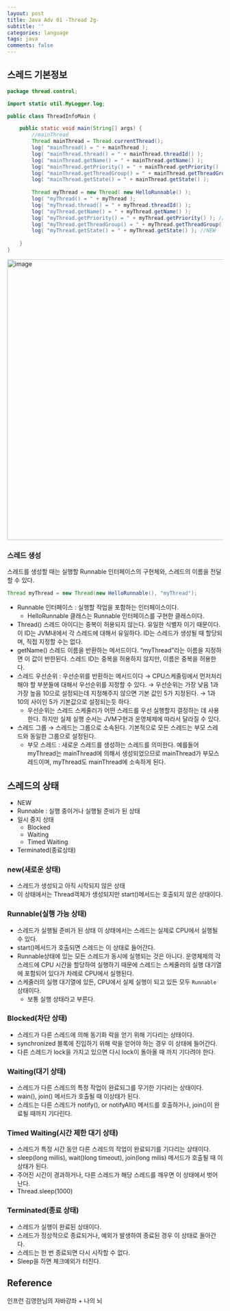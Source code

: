 ```yaml
---
layout: post
title: Java Adv 01 -Thread 2g-
subtitle: ''
categories: language
tags: java
comments: false
---
```


## 스레드 기본정보

```java
package thread.control;

import static util.MyLogger.log;

public class ThreadInfoMain {

    public static void main(String[] args) {
        //mainThread
        Thread mainThread = Thread.currentThread();
        log( "mainThread() = " + mainThread );
        log( "mainThread.thread() = " + mainThread.threadId() );
        log( "mainThread.getName() = " + mainThread.getName() );
        log( "mainThread.getPriority() = " + mainThread.getPriority() );
        log( "mainThread.getThreadGroup() = " + mainThread.getThreadGroup() );
        log( "mainThread.getState() = " + mainThread.getState() );
        
        Thread myThread = new Thread( new HelloRunnable() );
        log( "myThread() = " + myThread );
        log( "myThread.thread() = " + myThread.threadId() );
        log( "myThread.getName() = " + myThread.getName() );
        log( "myThread.getPriority() = " + myThread.getPriority() ); //기본값이 5
        log( "myThread.getThreadGroup() = " + myThread.getThreadGroup() );
        log( "myThread.getState() = " + myThread.getState() ); //NEW
		
    }
}

```

<img width="653" alt="image" src="https://github.com/user-attachments/assets/d8b4693f-1b4f-4945-aeaf-81665977d2ce">

### 스레드 생성

스레드를 생성할 때는 실행할 Runnable 인터페이스의 구현체와, 스레드의 이름을 전달할 수 있다.

```java
Thread myThread = new Thread(new HelloRunnable(), "myThread");
```

- Runnable 인터페이스 : 실행할 작업을 포함하는 인터페이스이다.
    - HelloRunnable 클래스는 Runnable 인터페이스를 구현한 클래스이다.
- Thread() 스레드 아이디는 중복이 허용되지 않는다. 유일한 식별자 이기 때문이다. 이 ID는 JVM내에서 각 스레드에 대해서 유일하다. ID는 스레드가 생성될 때 할당되며, 직접 지정할 수는 없다.
- getName() 스레드 이름을 반환하는 메서드이다. “myThread”라는 이름을 지정하면 이 값이 반한된다. 스레드 ID는 중복을 허용하지 않지만, 이름은 중복을 허용한다.
- 스레드 우선순위 : 우선순위를 반환하는 메서드이다 → CPU스케줄링에서 먼저처리해야 할 부분들에 대해서 우선순위를 지정할 수 있다. → 우선순위는 가장 낮음 1과 가장 높음 10으로 설정되는데 지정해주지 않으면 기본 값인 5가 지정된다. → 1과 10의 사이인 5가 기본값으로 설정되는듯 하다.
    - 우선순위는 스레드 스케줄러가 어떤 스레드를 우선 실행할지 결정하는 데 사용한다. 하지만 실제 실행 순서는 JVM구현과 운영체제에 따라서 달라질 수 있다.
- 스레드 그룹 → 스레드는 그룹으로 소속된다. 기본적으로 모든 스레드는 부모 스레드와 동일한 그룹으로 설정된다.
    - 부모 스레드 : 새로운 스레드를 생성하는 스레드를 의미한다. 예를들어 myThread는 mainThread에 의해서 생성되었으므로 mainThread가 부모스레드이며, myThread도 mainThread에 소속하게 된다.

## 스레드의 상태

- NEW
- Runnable : 실행 중이거나 실행될 준비가 된 상태
- 일시 중지 상태
  - Blocked
  - Waiting
  - Timed Waiting
- Terminated(종료상태)

### new(새로운 상태)

- 스레드가 생성되고 아직 시작되지 않은 상태
- 이 상태에서는 Thread객체가 생성되지만 start()메서드는 호출되지 않은 상태이다.

### Runnable(실행 가능 상태)

- 스레드가 실행될 준비가 된 상태 이 상태에서는 스레드는 실제로 CPU에서 실행될 수 있다.
- start()메서드가 호출되면 스레드는 이 상태로 들어간다.
- Runnable상태에 있는 모든 스레드가 동시에 실행되는 것은 아니다. 운영체제의 각 스레드에 CPU 시간을 할당하여 실행하기 때문에 스레드는 스케줄러의 실행 대기열에 포함되어 있다가 차례로 CPU에서 실행된다.
- 스케줄러의 실행 대기열에 있든, CPU에서 실제 실행이 되고 있든 모두 `Runnable` 상태이다.
  - 보통 실행 상태라고 부른다.


### Blocked(차단 상태)

- 스레드가 다른 스레드에 의해 동기화 락을 얻기 위해 기다리는 상태이다.
- synchronized 블록에 진입하기 위해 락을 얻어야 하는 경우 이 상태에 들어간다.
- 다른 스레드가 lock을 가지고 있으면 다시 lock이 돌아올 때 까지 기다려야 한다.

### Waiting(대기 상태)

- 스레드가 다른 스레드의 특정 작업이 완료되그를 무기한 기다리는 상태이다.
- wain(), join() 메서드가 호출될 때 이상태가 된다.
- 스레드는 다른 스레드가 notify(), or notifyAll() 메서드를 호출하거나, join()이 완료될 때까지 기다린다.

### Timed Waiting(시간 제한 대기 상태)

- 스레드가 특정 시간 동안 다른 스레드의 작업이 완료되기를 기다리는 상태이다.
- sleep(long millis), wait()long timeout), join(long milis) 메서드가 호출될 때 이상태가 된다.
- 주어진 시간이 경과하거나, 다른 스레드가 해당 스레드를 깨우면 이 상태에서 벗어난다.
- Thread.sleep(1000)

### Terminated(종료 상태)

- 스레드가 실행이 완료된 상태이다.
- 스레드가 정상적으로 종료되거나, 예외가 발생하여 종료된 경우 이 상태로 돌아간다.
- 스레드는 한 번 종료되면 다시 시작할 수 없다.
- Sleep을 하면 체크예외가 터진다.


## Reference

인프런 김영한님의 자바강좌 + 나의 뇌
